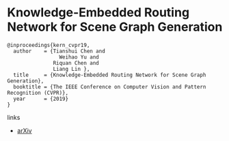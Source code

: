# Knowledge-Embedded Routing Network for Scene Graph Generation

```
@inproceedings{kern_cvpr19,
  author    = {Tianshui Chen and
	             Weihao Yu and
               Riquan Chen and
               Liang Lin },
  title     = {Knowledge-Embedded Routing Network for Scene Graph Generation},
  booktitle = {The IEEE Conference on Computer Vision and Pattern Recognition (CVPR)},
  year      = {2019}
}
```

links
- [arXiv](https://arxiv.org/abs/1903.03326)
